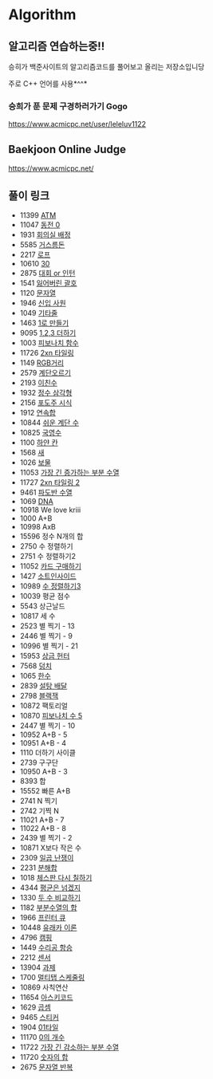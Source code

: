 ﻿# Algorithm

## 알고리즘 연습하는중!!
 승히가 백준사이트의 알고리즘코드를 풀어보고 올리는 저장소입니당

 주로 C++ 언어를 사용*^^*

### 승희가 푼 문제 구경하러가기 Gogo
 <https://www.acmicpc.net/user/leleluv1122>

## Baekjoon Online Judge 
 <https://www.acmicpc.net/>

## 풀이 링크
 - 11399 [ATM](https://github.com/leleluv1122/Algorithm/blob/master/back/back/ATM.cpp)
 - 11047 [동전 0](https://github.com/leleluv1122/Algorithm/blob/master/back/back/%EB%8F%99%EC%A0%840.cpp)
 - 1931 [회의실 배정](https://github.com/leleluv1122/Algorithm/blob/master/back/back/%ED%9A%8C%EC%9D%98%EC%8B%A4%EB%B0%B0%EC%A0%95.cpp)
 - 5585 [거스름돈](https://github.com/leleluv1122/Algorithm/blob/master/back/back/%EA%B1%B0%EC%8A%A4%EB%A6%84%EB%8F%88.cpp)
 - 2217 [로프](https://github.com/leleluv1122/Algorithm/blob/master/back/back/%EB%A1%9C%ED%94%84.cpp)
 - 10610 [30](https://github.com/leleluv1122/Algorithm/blob/master/back/back/30.cpp)
 - 2875 [대회 or 인턴](https://github.com/leleluv1122/Algorithm/blob/master/back/back/%EB%8C%80%ED%9A%8C_%EC%9D%B8%ED%84%B4.cpp)
 - 1541 [잃어버린 괄호](https://github.com/leleluv1122/Algorithm/blob/master/back/back/%EC%9E%83%EC%96%B4%EB%B2%84%EB%A6%B0_%EA%B4%84%ED%98%B8.cpp)
 - 1120 [문자열](https://github.com/leleluv1122/Algorithm/blob/master/back/back/%EB%AC%B8%EC%9E%90%EC%97%B4.cpp)
 - 1946 [신입 사원](https://github.com/leleluv1122/Algorithm/blob/master/back/back/%EC%8B%A0%EC%9E%85%EC%82%AC%EC%9B%90.cpp)
 - 1049 [기타줄](https://github.com/leleluv1122/Algorithm/blob/master/back/back/%EA%B8%B0%ED%83%80%EC%A4%84.cpp)
 - 1463 [1로 만들기](https://github.com/leleluv1122/Algorithm/blob/master/back/back/1%EB%A1%9C%EB%A7%8C%EB%93%A4%EA%B8%B0.cpp)
 - 9095 [1,2,3 더하기](https://github.com/leleluv1122/Algorithm/blob/master/back/back/1_2_3_%EB%8D%94%ED%95%98%EA%B8%B0.cpp)
 - 1003 [피보나치 함수](https://github.com/leleluv1122/Algorithm/blob/master/back/back/%ED%94%BC%EB%B3%B4%EB%82%98%EC%B9%98.cpp)
 - 11726 [2xn 타일링](https://github.com/leleluv1122/Algorithm/blob/master/back/back/2xn%ED%83%80%EC%9D%BC%EB%A7%81.cpp)
 - 1149 [RGB거리](https://github.com/leleluv1122/Algorithm/blob/master/back/back/RGB%EA%B1%B0%EB%A6%AC.cpp)
 - 2579 [계단오르기](https://github.com/leleluv1122/Algorithm/blob/master/back/back/%EA%B3%84%EB%8B%A8%EC%98%A4%EB%A5%B4%EA%B8%B0.cpp)
 - 2193 [이친수](https://github.com/leleluv1122/Algorithm/blob/master/back/back/%EC%9D%B4%EC%B9%9C%EC%88%98.cpp)
 - 1932 [정수 삼각형](https://github.com/leleluv1122/Algorithm/blob/master/back/back/%EC%A0%95%EC%88%98_%EC%82%BC%EA%B0%81%ED%98%95.cpp)
 - 2156 [포도주 시식](https://github.com/leleluv1122/Algorithm/blob/master/back/back/%ED%8F%AC%EB%8F%84%EC%A3%BC%EC%8B%9C%EC%8B%9D.cpp)
 - 1912 [연속합](https://github.com/leleluv1122/Algorithm/blob/master/back/back/%EC%97%B0%EC%86%8D%ED%95%A9.cpp)
 - 10844 [쉬운 계단 수](https://github.com/leleluv1122/Algorithm/blob/master/back/back/%EC%89%AC%EC%9A%B4%EA%B3%84%EB%8B%A8%EC%88%98.cpp)
 - 10825 [국영수](https://github.com/leleluv1122/Algorithm/blob/master/back/back/%EA%B5%AD%EC%98%81%EC%88%98.cpp)
 - 1100 [하얀 칸](https://github.com/leleluv1122/Algorithm/blob/master/back/back/%ED%95%98%EC%96%80_%EC%B9%B8.cpp)
 - 1568 [새](https://github.com/leleluv1122/Algorithm/blob/master/back/back/%EC%83%88.cpp)
 - 1026 [보물](https://github.com/leleluv1122/Algorithm/blob/master/back/back/%EB%B3%B4%EB%AC%BC.cpp)
 - 11053 [가장 긴 증가하는 부분 수열](https://github.com/leleluv1122/Algorithm/blob/master/back/back/%EA%B0%80%EC%9E%A5%EA%B8%B4%EC%A6%9D%EA%B0%80%ED%95%98%EB%8A%94%EB%B6%80%EB%B6%84%EC%88%98%EC%97%B4.cpp)
 - 11727 [2xn 타일링 2](https://github.com/leleluv1122/Algorithm/blob/master/back/back/2xn%ED%83%80%EC%9D%BC%EB%A7%812.cpp)
 - 9461 [파도반 수열](https://github.com/leleluv1122/Algorithm/blob/master/back/back/%ED%8C%8C%EB%8F%84%EB%B0%98_%EC%88%98%EC%97%B4.cpp)
 - 1069 [DNA](https://github.com/leleluv1122/Algorithm/blob/master/back/back/DNA.cpp)
 - 10918 We love kriii
 - 1000 A+B
 - 10998 AxB
 - 15596 정수 N개의 합
 - 2750 수 정렬하기
 - 2751 수 정렬하기2
 - 11052 [카드 구매하기](https://github.com/leleluv1122/Algorithm/blob/master/back/back/%EC%B9%B4%EB%93%9C_%EA%B5%AC%EB%A7%A4%ED%95%98%EA%B8%B0.cpp)
 - 1427 [소트인사이드](https://github.com/leleluv1122/Algorithm/blob/master/back/back/%EC%86%8C%ED%8A%B8%EC%9D%B8%EC%82%AC%EC%9D%B4%EB%93%9C.cpp)
 - 10989 [수 정렬하기3](https://github.com/leleluv1122/Algorithm/blob/master/back/back/%EC%88%98_%EC%A0%95%EB%A0%AC%ED%95%98%EA%B8%B03.cpp)
 - 10039 평균 점수
 - 5543 상근날드
 - 10817 세 수
 - 2523 별 찍기 - 13
 - 2446 별 찍기 - 9
 - 10996 별 찍기 - 21
 - 15953 [상금 헌터](https://github.com/leleluv1122/Algorithm/blob/master/back/back/%EC%B9%B4%EC%B9%B4%EC%98%A4%EC%83%81%EA%B8%88%ED%97%8C%ED%84%B0.cpp)
 - 7568 [덩치](https://github.com/leleluv1122/Algorithm/blob/master/back/back/%EB%8D%A9%EC%B9%98.cpp)
 - 1065 [한수](https://github.com/leleluv1122/Algorithm/blob/master/back/back/%ED%95%9C%EC%88%98.cpp)
 - 2839 [설탕 배달](https://github.com/leleluv1122/Algorithm/blob/master/back/back/%EC%84%A4%ED%83%95%EB%B0%B0%EB%8B%AC.cpp)
 - 2798 [블랙잭](https://github.com/leleluv1122/Algorithm/blob/master/back/back/%EB%B8%94%EB%9E%99%EC%9E%AD.cpp)
 - 10872 팩토리얼
 - 10870 [피보나치 수 5](https://github.com/leleluv1122/Algorithm/blob/master/back/back/%ED%94%BC%EB%B3%B4%EB%82%98%EC%B9%98.cpp)
 - 2447 별 찍기 - 10
 - 10952 A+B - 5
 - 10951 A+B - 4
 - 1110 더하기 사이클
 - 2739 구구단
 - 10950 A+B - 3
 - 8393 합
 - 15552 빠른 A+B
 - 2741 N 찍기
 - 2742 기찍 N
 - 11021 A+B - 7
 - 11022 A+B - 8
 - 2439 별 찍기 - 2
 - 10871 X보다 작은 수
 - 2309 [일곱 난쟁이](https://github.com/leleluv1122/Algorithm/blob/master/baekjoon/baekjoon/%EC%9D%BC%EA%B3%B1%EB%82%9C%EC%9F%81%EC%9D%B4.cpp)
 - 2231 [분해합](https://github.com/leleluv1122/Algorithm/blob/master/baekjoon/baekjoon/%EB%B6%84%ED%95%B4%ED%95%A9.cpp)
 - 1018 [체스판 다시 칠하기](https://github.com/leleluv1122/Algorithm/blob/master/baekjoon/baekjoon/%EC%B2%B4%EC%8A%A4%ED%8C%90%EB%8B%A4%EC%8B%9C%EC%B9%A0%ED%95%98%EA%B8%B0.cpp)
 - 4344 [평균은 넘겠지](https://github.com/leleluv1122/Algorithm/blob/master/baekjoon/baekjoon/%ED%8F%89%EA%B7%A0%EC%9D%80%EB%84%98%EA%B2%A0%EC%A7%80.cpp)
 - 1330 [두 수 비교하기](https://github.com/leleluv1122/Algorithm/blob/master/baekjoon/baekjoon/%EB%91%90%EC%88%98%EB%B9%84%EA%B5%90%ED%95%98%EA%B9%85.cpp)
 - 1182 [부분수열의 합](https://github.com/leleluv1122/Algorithm/blob/master/baekjoon/baekjoon/%EB%B6%80%EB%B6%84%EC%88%98%EC%97%B4%EC%9D%98_%ED%95%A9.cpp)
 - 1966 [프린터 큐](https://github.com/leleluv1122/Algorithm/blob/master/baekjoon/baekjoon/%ED%94%84%EB%A6%B0%ED%84%B0%ED%81%90.cpp)
 - 10448 [유래카 이론](https://github.com/leleluv1122/Algorithm/blob/master/baekjoon/baekjoon/%EC%9C%A0%EB%A0%88%EC%B9%B4_%EC%9D%B4%EB%A1%A0.cpp)
 - 4796 [캠핑](https://github.com/leleluv1122/Algorithm/blob/master/baekjoon/baekjoon/%EC%BA%A0%ED%95%91.cpp)
 - 1449 [수리공 항승](https://github.com/leleluv1122/Algorithm/blob/master/baekjoon/baekjoon/%EC%88%98%EB%A6%AC%EA%B3%B5_%ED%95%AD%EC%8A%B9.cpp)
 - 2212 [센서](https://github.com/leleluv1122/Algorithm/blob/master/baekjoon/baekjoon/%EC%84%BC%EC%84%9C.cpp)
 - 13904 [과제](https://github.com/leleluv1122/Algorithm/blob/master/baekjoon/baekjoon/%EA%B3%BC%EC%A0%9C.cpp)
 - 1700 [멀티탭 스케줄링](https://github.com/leleluv1122/Algorithm/blob/master/baekjoon/baekjoon/%EB%A9%80%ED%8B%B0%ED%83%AD_%EC%8A%A4%EC%BC%80%EC%A4%84%EB%A7%81.cpp)
 - 10869 사칙연산
 - 11654 [아스키코드](https://github.com/leleluv1122/Algorithm/blob/master/baekjoon/baekjoon/%EC%95%84%EC%8A%A4%ED%82%A4%EC%BD%94%EB%93%9C.cpp)
 - 1629 [곱셈](https://github.com/leleluv1122/Algorithm/blob/master/baekjoon/baekjoon/%EA%B3%B1%EC%85%88.cpp)
 - 9465 [스티커](https://github.com/leleluv1122/Algorithm/blob/master/baekjoon/baekjoon/%EC%8A%A4%ED%8B%B0%EC%BB%A4.cpp)
 - 1904 [01타일](https://github.com/leleluv1122/Algorithm/blob/master/baekjoon/baekjoon/01%ED%83%80%EC%9D%BC.cpp)
 - 11170 [0의 개수](https://github.com/leleluv1122/Algorithm/blob/master/baekjoon/baekjoon/0%EC%9D%98%EA%B0%9C%EC%88%98.cpp)
 - 11722 [가장 긴 감소하는 부분 수열](https://github.com/leleluv1122/Algorithm/blob/master/baekjoon/baekjoon/%EA%B0%80%EC%9E%A5%EA%B8%B4%EA%B0%90%EC%86%8C%ED%95%98%EB%8A%94%EB%B6%80%EB%B6%84%EC%88%98%EC%97%B4.cpp)
 - 11720 [숫자의 합](https://github.com/leleluv1122/Algorithm/blob/master/baekjoon/baekjoon/%EC%88%AB%EC%9E%90%EC%9D%98%ED%95%A9.cpp)
 - 2675 [문자열 반복](https://github.com/leleluv1122/Algorithm/blob/master/baekjoon/baekjoon/%EB%AC%B8%EC%9E%90%EC%97%B4%EB%B0%98%EB%B3%B5.cpp)